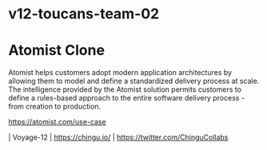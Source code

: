 # v12-toucans-team-02

<h1>Atomist Clone</h1>

Atomist helps customers adopt modern application architectures by allowing them to model and define a standardized delivery process at scale. The intelligence provided by the Atomist solution permits customers to define a rules-based approach to the entire software delivery process - from creation to production.

https://atomist.com/use-case

| Voyage-12 | https://chingu.io/ | https://twitter.com/ChinguCollabs
